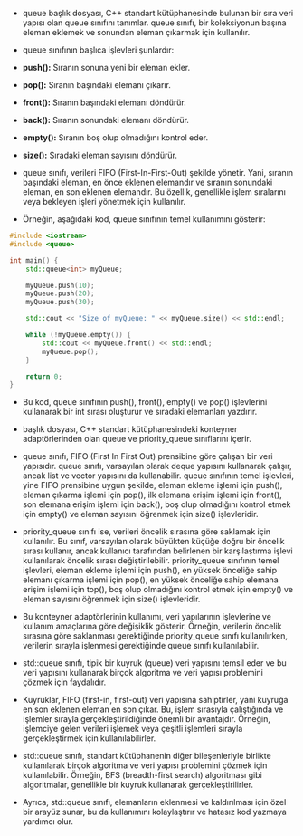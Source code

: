 - queue başlık dosyası, C++ standart kütüphanesinde bulunan bir sıra veri yapısı olan queue sınıfını tanımlar. queue sınıfı, bir koleksiyonun başına eleman eklemek ve sonundan eleman çıkarmak için kullanılır.

- queue sınıfının başlıca işlevleri şunlardır:

- **push():** Sıranın sonuna yeni bir eleman ekler.
- **pop():** Sıranın başındaki elemanı çıkarır.
- **front():** Sıranın başındaki elemanı döndürür.
- **back():** Sıranın sonundaki elemanı döndürür.
- **empty():** Sıranın boş olup olmadığını kontrol eder.
- **size():** Sıradaki eleman sayısını döndürür.
- queue sınıfı, verileri FIFO (First-In-First-Out) şekilde yönetir. Yani, sıranın başındaki eleman, en önce eklenen elemandır ve sıranın sonundaki eleman, en son eklenen elemandır. Bu özellik, genellikle işlem sıralarını veya bekleyen işleri yönetmek için kullanılır.

- Örneğin, aşağıdaki kod, queue sınıfının temel kullanımını gösterir:

```CPP
#include <iostream>
#include <queue>

int main() {
    std::queue<int> myQueue;

    myQueue.push(10);
    myQueue.push(20);
    myQueue.push(30);

    std::cout << "Size of myQueue: " << myQueue.size() << std::endl;

    while (!myQueue.empty()) {
        std::cout << myQueue.front() << std::endl;
        myQueue.pop();
    }

    return 0;
}

```

- Bu kod, queue sınıfının push(), front(), empty() ve pop() işlevlerini kullanarak bir int sırası oluşturur ve sıradaki elemanları yazdırır.

- <queue> başlık dosyası, C++ standart kütüphanesindeki konteyner adaptörlerinden olan queue ve priority_queue sınıflarını içerir.

- queue sınıfı, FIFO (First In First Out) prensibine göre çalışan bir veri yapısıdır. queue sınıfı, varsayılan olarak deque yapısını kullanarak çalışır, ancak list ve vector yapısını da kullanabilir. queue sınıfının temel işlevleri, yine FIFO prensibine uygun şekilde, eleman ekleme işlemi için push(), eleman çıkarma işlemi için pop(), ilk elemana erişim işlemi için front(), son elemana erişim işlemi için back(), boş olup olmadığını kontrol etmek için empty() ve eleman sayısını öğrenmek için size() işlevleridir.

- priority_queue sınıfı ise, verileri öncelik sırasına göre saklamak için kullanılır. Bu sınıf, varsayılan olarak büyükten küçüğe doğru bir öncelik sırası kullanır, ancak kullanıcı tarafından belirlenen bir karşılaştırma işlevi kullanılarak öncelik sırası değiştirilebilir. priority_queue sınıfının temel işlevleri, eleman ekleme işlemi için push(), en yüksek önceliğe sahip elemanı çıkarma işlemi için pop(), en yüksek önceliğe sahip elemana erişim işlemi için top(), boş olup olmadığını kontrol etmek için empty() ve eleman sayısını öğrenmek için size() işlevleridir.

- Bu konteyner adaptörlerinin kullanımı, veri yapılarının işlevlerine ve kullanım amaçlarına göre değişiklik gösterir. Örneğin, verilerin öncelik sırasına göre saklanması gerektiğinde priority_queue sınıfı kullanılırken, verilerin sırayla işlenmesi gerektiğinde queue sınıfı kullanılabilir.


- std::queue sınıfı, tipik bir kuyruk (queue) veri yapısını temsil eder ve bu veri yapısını kullanarak birçok algoritma ve veri yapısı problemini çözmek için faydalıdır.

- Kuyruklar, FIFO (first-in, first-out) veri yapısına sahiptirler, yani kuyruğa en son eklenen eleman en son çıkar. Bu, işlem sırasıyla çalıştığında ve işlemler sırayla gerçekleştirildiğinde önemli bir avantajdır. Örneğin, işlemciye gelen verileri işlemek veya çeşitli işlemleri sırayla gerçekleştirmek için kullanılabilirler.

- std::queue sınıfı, standart kütüphanenin diğer bileşenleriyle birlikte kullanılarak birçok algoritma ve veri yapısı problemini çözmek için kullanılabilir. Örneğin, BFS (breadth-first search) algoritması gibi algoritmalar, genellikle bir kuyruk kullanarak gerçekleştirilirler.

- Ayrıca, std::queue sınıfı, elemanların eklenmesi ve kaldırılması için özel bir arayüz sunar, bu da kullanımını kolaylaştırır ve hatasız kod yazmaya yardımcı olur.































